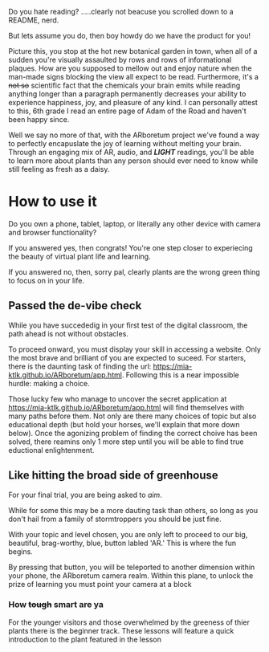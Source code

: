 Do you hate reading? .....clearly not beacuse you scrolled down to a README, nerd. 

But lets assume you do, then boy howdy do we have the product for you!

Picture this, you stop at the hot new botanical garden in town, when all of a sudden you're visually assaulted by rows and rows of informational plaques. How are you supposed to mellow out and enjoy nature when the man-made signs blocking the view all expect to be read. Furthermore, it's a ~~not so~~ scientific fact that the chemicals your brain emits while reading anything longer than a paragraph permanently decreases your ability to experience happiness, joy, and pleasure of any kind. I can personally attest to this, 6th grade I read an entire page of Adam of the Road and haven't been happy since.

Well we say no more of that, with the ARboretum project we've found a way to perfectly encapuslate the joy of learning without melting your brain. Through an engaging mix of AR, audio, and ***LIGHT*** readings, you'll be able to learn more about plants than any person should ever need to know while still feeling as fresh as a daisy. 

# How to use it

Do you own a phone, tablet, laptop, or literally any other device with camera and browser functionality?

If you answered yes, then congrats! You're one step closer to experiecing the beauty of virtual plant life and learning.

If you answered no, then, sorry pal, clearly plants are the wrong green thing to focus on in your life. 

## Passed the de-vibe check

While you have succededig in your first test of the digital classroom, the path ahead is not without obstacles. 

To proceed onward, you must display your skill in accessing a website. Only the most brave and brilliant of you are expected to suceed. For starters, there is the daunting task of finding the url: https://mia-ktlk.github.io/ARboretum/app.html. Following this is a near impossible hurdle: making a choice. 

Those lucky few who manage to uncover the secret application at https://mia-ktlk.github.io/ARboretum/app.html will find themselves with many paths before them. Not only are there many choices of topic but also educational depth (but hold your horses, we'll explain that more down below). Once the agonizing problem of finding the correct choive has been solved, there reamins only 1 more step until you will be able to find true eductional enlightenment.


## Like hitting the broad side of greenhouse

For your final trial, you are being asked to *aim*.

While for some this may be a more dauting task than others, so long as you don't hail from a family of stormtroppers you should be just fine. 

With your topic and level chosen, you are only left to proceed to our big, beautiful, brag-worthy, blue, button labled 'AR.' This is where the fun begins.

By pressing that button, you will be teleported to another dimension within your phone, the ARboretum camera realm. Within this plane, to unlock the prize of learning you must point your camera at a block 


### How ~~tough~~ smart are ya

For the younger visitors and those overwhelmed by the greeness of thier plants there is the beginner track. These lessons will feature a quick introduction to the plant featured in the lesson

